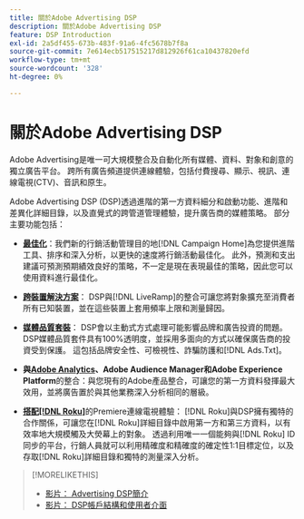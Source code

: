 ```yaml
---
title: 關於Adobe Advertising DSP
description: 關於Adobe Advertising DSP
feature: DSP Introduction
exl-id: 2a5df455-673b-483f-91a6-4fc5678b7f8a
source-git-commit: 7e614ecb517515217d812926f61ca10437820efd
workflow-type: tm+mt
source-wordcount: '328'
ht-degree: 0%

---
```


# 關於Adobe Advertising DSP

Adobe Advertising是唯一可大規模整合及自動化所有媒體、資料、對象和創意的獨立廣告平台。 跨所有廣告頻道提供連線體驗，包括付費搜尋、顯示、視訊、連線電視(CTV)、音訊和原生。

Adobe Advertising DSP (DSP)透過進階的第一方資料細分和啟動功能、進階和差異化詳細目錄，以及直覺式的跨管道管理體驗，提升廣告商的媒體策略。 部分主要功能包括：

* [**最佳化**](features/optimization.md)：我們新的行銷活動管理目的地[!DNL Campaign Home]為您提供進階工具、排序和深入分析，以更快的速度將行銷活動最佳化。 此外，預測和支出建議可預測預期績效良好的策略，不一定是現在表現最佳的策略，因此您可以使用資料進行最佳化。

* [**跨裝置解決方案**](features/cross-device-solutions.md)： DSP與[!DNL LiveRamp]的整合可讓您將對象擴充至消費者所有已知裝置，並在這些裝置上套用頻率上限和測量歸因。

* [**媒體品質套裝**](features/brand-safety-media-quality.md)： DSP會以主動式方式處理可能影響品牌和廣告投資的問題。 DSP媒體品質套件具有100%透明度，並採用多面向的方式以確保廣告商的投資受到保護。 這包括品牌安全性、可檢視性、詐騙防護和[!DNL Ads.Txt]。

* **與[Adobe Analytics](/help/integrations/analytics/overview.md)、Adobe Audience Manager和Adobe Experience Platform**&#x200B;的整合：與您現有的Adobe產品整合，可讓您的第一方資料發揮最大效用，並將廣告置於與其他業務深入分析相同的層級。

* [**搭配[!DNL Roku]**](/help/dsp/inventory/roku-inventory.md)的Premiere連線電視體驗： [!DNL Roku]與DSP擁有獨特的合作關係，可讓您在[!DNL Roku]詳細目錄中啟用第一方和第三方資料，以有效率地大規模觸及大熒幕上的對象。 透過利用唯一一個能夠與[!DNL Roku] ID同步的平台，行銷人員就可以利用精確度和精確度的確定性1:1目標定位，以及存取[!DNL Roku]詳細目錄和獨特的測量深入分析。

>[!MORELIKETHIS]
>
>* [影片： Advertising DSP簡介](https://experienceleague.adobe.com/docs/advertising-learn/tutorials/dsp/intro.html)
>* [影片： DSP帳戶結構和使用者介面](https://experienceleague.adobe.com/docs/advertising-learn/tutorials/dsp/ui.html)
